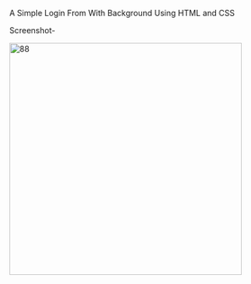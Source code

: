 A Simple Login From With Background Using HTML and CSS

Screenshot-

<img width="413" alt="88" src="https://github.com/user-attachments/assets/883a10d4-335f-4ba3-a006-8efb029d75f0" />
